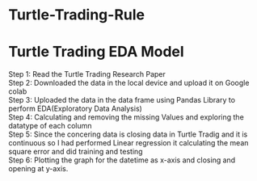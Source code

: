 # Turtle-Trading-Rule
# Turtle Trading EDA Model
Step 1: Read the Turtle Trading Research Paper <br>
Step 2: Downloaded the data in the local device and upload it on Google colab<br>
Step 3: Uploaded the data in the data frame using Pandas Library to perform EDA(Exploratory Data Analysis)<br>
Step 4: Calculating and removing the missing Values and exploring the datatype of each column<br>
Step 5: Since the concering data is closing data in Turtle Tradig and it is continuous so I had performed Linear regression it calculating the mean square error and did training and testing <br>
Step 6: Plotting the graph for the datetime as x-axis and closing and opening at y-axis.
